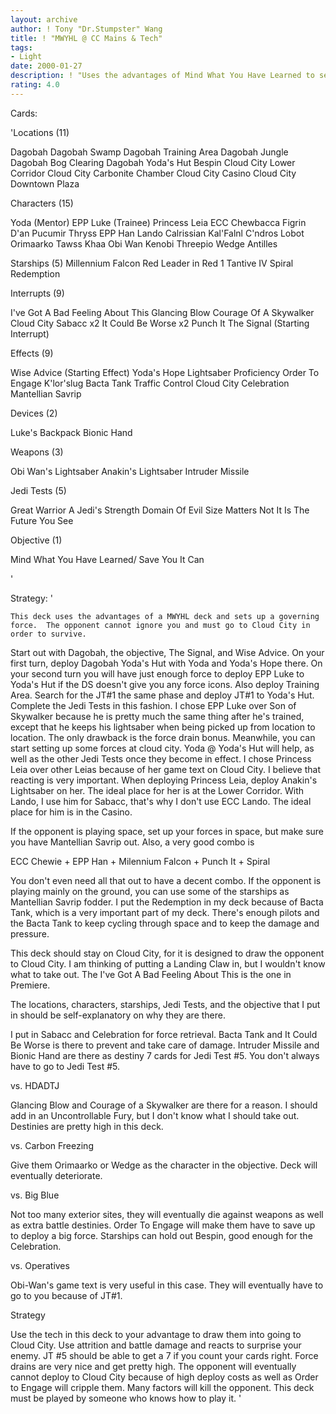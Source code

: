 ```yaml
---
layout: archive
author: ! Tony "Dr.Stumpster" Wang
title: ! "MWYHL @ CC Mains & Tech"
tags:
- Light
date: 2000-01-27
description: ! "Uses the advantages of Mind What You Have Learned to setup a good, dominant force."
rating: 4.0
---
```

Cards: 

'Locations (11)

Dagobah
Dagobah Swamp
Dagobah Training Area
Dagobah Jungle
Dagobah Bog Clearing
Dagobah Yoda's Hut
Bespin
Cloud City Lower Corridor
Cloud City Carbonite Chamber
Cloud City Casino
Cloud City Downtown Plaza

Characters (15)

Yoda (Mentor)
EPP Luke (Trainee)
Princess Leia
ECC Chewbacca
Figrin D'an
Pucumir Thryss
EPP Han
Lando Calrissian
Kal'Falnl C'ndros
Lobot
Orimaarko
Tawss Khaa
Obi Wan Kenobi
Threepio
Wedge Antilles

Starships (5)
Millennium Falcon
Red Leader in Red 1
Tantive IV
Spiral
Redemption

Interrupts (9)

I've Got A Bad Feeling About This
Glancing Blow
Courage Of A Skywalker
Cloud City Sabacc x2
It Could Be Worse x2
Punch It
The Signal (Starting Interrupt)

Effects (9)

Wise Advice (Starting Effect)
Yoda's Hope
Lightsaber Proficiency
Order To Engage
K'lor'slug
Bacta Tank
Traffic Control
Cloud City Celebration
Mantellian Savrip

Devices (2)

Luke's Backpack
Bionic Hand

Weapons (3)

Obi Wan's Lightsaber
Anakin's Lightsaber
Intruder Missile

Jedi Tests (5)

Great Warrior
A Jedi's Strength
Domain Of Evil
Size Matters Not
It Is The Future You See

Objective (1)

Mind What You Have Learned/
Save You It Can

'

Strategy: '

	This deck uses the advantages of a MWYHL deck and sets up a governing force.  The opponent cannot ignore you and must go to Cloud City in order to survive.
   Start out with Dagobah, the objective, The Signal, and Wise Advice.	On your first turn, deploy Dagobah Yoda's Hut with Yoda and Yoda's Hope there.  On your second turn you will have just enough force to deploy EPP Luke to Yoda's Hut if the DS doesn't give you any force icons.  Also deploy Training Area.  Search for the JT#1 the same phase and deploy JT#1 to Yoda's Hut.  Complete the Jedi Tests in this fashion.  I chose EPP Luke over Son of Skywalker because he is pretty much the same thing after he's trained, except that he keeps his lightsaber when being picked up from location to location.  The only drawback is the force drain bonus.
   Meanwhile, you can start setting up some forces at cloud city.  Yoda @ Yoda's Hut will help, as well as the other Jedi Tests once they become in effect.  I chose Princess Leia over other Leias because of her game text on Cloud City.  I believe that reacting is very important.  When deploying Princess Leia, deploy Anakin's Lightsaber on her.  The ideal place for her is at the Lower Corridor.	With Lando, I use him for Sabacc, that's why I don't use ECC Lando.  The ideal place for him is in the Casino.

If the opponent is playing space, set up your forces in space, but make sure you have Mantellian Savrip out.  Also, a very good combo is

ECC Chewie + EPP Han + Milennium Falcon + Punch It + Spiral

You don't even need all that out to have a decent combo.  If the opponent is playing mainly on the ground, you can use some of the starships as Mantellian Savrip fodder.  I put the Redemption in my deck because of Bacta Tank, which is a very important part of my deck.  There's enough pilots and the Bacta Tank to keep cycling through space and to keep the damage and pressure.

This deck should stay on Cloud City, for it is designed to draw the opponent to Cloud City.  I am thinking of putting a Landing Claw in, but I wouldn't know what to take out.  The I've Got A Bad Feeling About This is the one in Premiere.

The locations, characters, starships, Jedi Tests, and the objective that I put in should be self-explanatory on why they are there.

I put in Sabacc and Celebration for force retrieval.  Bacta Tank and It Could Be Worse is there to prevent and take care of damage.  Intruder Missile and Bionic Hand are there as destiny 7 cards for Jedi Test #5.  You don't always have to go to Jedi Test #5.

vs. HDADTJ

Glancing Blow and Courage of a Skywalker are there for a reason.  I should add in an Uncontrollable Fury, but I don't know what I should take out.  Destinies are pretty high in this deck.

vs. Carbon Freezing

Give them Orimaarko or Wedge as the character in the objective.  Deck will eventually deteriorate.

vs. Big Blue

Not too many exterior sites, they will eventually die against weapons as well as extra battle destinies.  Order To Engage will make them have to save up to deploy a big force.  Starships can hold out Bespin, good enough for the Celebration.

vs. Operatives

Obi-Wan's game text is very useful in this case.  They will eventually have to go to you because of JT#1.

Strategy

Use the tech in this deck to your advantage to draw them into going to Cloud City.  Use attrition and battle damage and reacts to surprise your enemy.	JT #5 should be able to get a 7 if you count your cards right.	Force drains are very nice and get pretty high.  The opponent will eventually cannot deploy to Cloud City because of high deploy costs as well as Order to Engage will cripple them.  Many factors will kill the opponent.  This deck must be played by someone who knows how to play it.  '